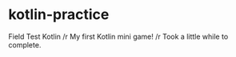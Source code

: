 # kotlin-practice
Field Test Kotlin /r
My first Kotlin mini game! /r
Took a little while to complete.
